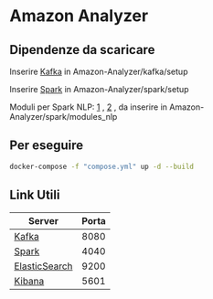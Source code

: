 # Amazon Analyzer

## Dipendenze da scaricare
Inserire [Kafka](https://archive.apache.org/dist/kafka/3.1.0/kafka_2.13-3.1.0.tgz)
in Amazon-Analyzer/kafka/setup

Inserire [Spark](https://dlcdn.apache.org/spark/spark-3.2.1/spark-3.2.1-bin-hadoop3.2.tgz)
in Amazon-Analyzer/spark/setup

Moduli per Spark NLP: 
[1](https://s3.amazonaws.com/auxdata.johnsnowlabs.com/public/models/distilbert_base_sequence_classifier_amazon_polarity_en_3.3.3_3.0_1637503776952.zip)
, 
[2](https://s3.amazonaws.com/auxdata.johnsnowlabs.com/public/models/pos_anc_en_3.0.0_3.0_1614962126490.zip)
, da inserire in Amazon-Analyzer/spark/modules_nlp

## Per eseguire
```bash
docker-compose -f "compose.yml" up -d --build
```
## Link Utili

| Server                                                       | Porta                            |
| ------------------------------------------------------------ | -------------------------------- |
| [Kafka](http://localhost:8080) | 8080|
| [Spark](http://localhost:4040) | 4040|
| [ElasticSearch](http://localhost:9200) | 9200   |
| [Kibana](http://localhost:5601) | 5601    |




